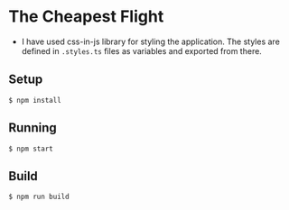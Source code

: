 # The Cheapest Flight
* I have used css-in-js library for styling the application. The styles are defined in `.styles.ts` files as variables and exported from there.

## Setup

```
$ npm install
```

## Running

```
$ npm start
```

## Build

```
$ npm run build
```
